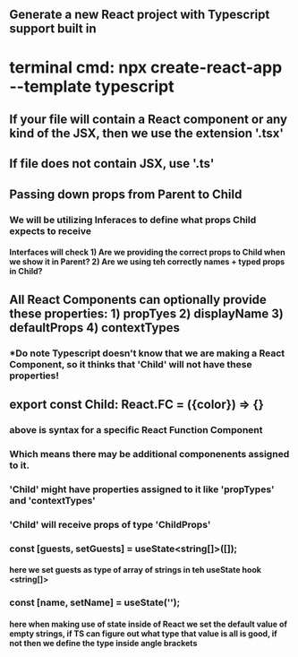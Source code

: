 ## Generate a new React project with Typescript support built in
# terminal cmd: npx create-react-app <appname> --template typescript
## If your file will contain a React component or any kind of the JSX, then we use the extension '.tsx'
## If file does not contain JSX, use '.ts' 
## Passing down props from Parent to Child
### We will be utilizing Inferaces to define what props Child expects to receive 
#### Interfaces will check 1) Are we providing the correct props to Child when we show it in Parent? 2) Are we using teh correctly names + typed props in Child?
## All React Components can optionally provide these properties: 1) propTyes 2) displayName 3) defaultProps 4) contextTypes 
### *Do note Typescript doesn't know that we are making a React Component, so it thinks that 'Child' will not have these properties!
#####
## export const Child: React.FC<ChildProps> = ({color}) => {}
### above is syntax for a specific React Function Component
### Which means there may be additional componenents assigned to it.
### 'Child' might have properties assigned to it like 'propTypes' and 'contextTypes'
### 'Child' will receive props of type 'ChildProps' 
### const [guests, setGuests] = useState<string[]>([]);
#### here we set guests as type of array of strings in teh useState hook <string[]>
### const [name, setName] = useState('');
#### here when making use of state inside of React we set the default value of empty strings, if TS can figure out what type that value is all is good, if not then we define the type inside angle brackets 
